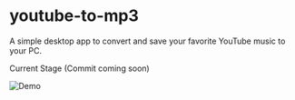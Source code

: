 # youtube-to-mp3
A simple desktop app to convert and save your favorite YouTube music to your PC.

Current Stage (Commit coming soon)

![Demo](https://i.imgur.com/wG84X6E.gif)
